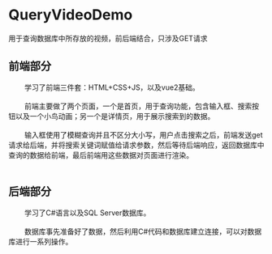 # QueryVideoDemo
用于查询数据库中所存放的视频，前后端结合，只涉及GET请求
## 前端部分
&nbsp;&nbsp;&nbsp;&nbsp;&nbsp;&nbsp;&nbsp;&nbsp;学习了前端三件套：HTML+CSS+JS，以及vue2基础。<br/><br/>
&nbsp;&nbsp;&nbsp;&nbsp;&nbsp;&nbsp;&nbsp;&nbsp;前端主要做了两个页面，一个是首页，用于查询功能，包含输入框、搜索按钮以及一个小鸟动画；另一个是详情页，用于展示搜索到的数据。<br/><br/>
&nbsp;&nbsp;&nbsp;&nbsp;&nbsp;&nbsp;&nbsp;&nbsp;输入框使用了模糊查询并且不区分大小写，用户点击搜索之后，前端发送get请求给后端，并将搜索关键词赋值给请求参数，然后等待后端响应，返回数据库中查询的数据给前端，最后前端用这些数据对页面进行渲染。
<br/><br/>
## 后端部分
&nbsp;&nbsp;&nbsp;&nbsp;&nbsp;&nbsp;&nbsp;&nbsp;学习了C#语言以及SQL Server数据库。<br/><br/>
&nbsp;&nbsp;&nbsp;&nbsp;&nbsp;&nbsp;&nbsp;&nbsp;数据库事先准备好了数据，然后利用C#代码和数据库建立连接，可以对数据库进行一系列操作。
